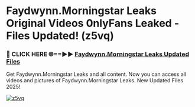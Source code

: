 # Faydwynn.Morningstar Leaks Original Videos 0nlyFans Leaked - Files Updated! (z5vq)

<h3>🔴 CLICK HERE 🌐==►► <a href="https://tinyurl.com/2wckxsce" rel="nofollow">Faydwynn.Morningstar Leaks Updated Files</a></h3>

Get Faydwynn.Morningstar Leaks and all content. Now you can access all videos and pictures of Faydwynn.Morningstar Leaks. New Updated Files 2025!

[![z5vq](https://i.imgur.com/AFduVYN.gif)](https://tinyurl.com/2wckxsce)
